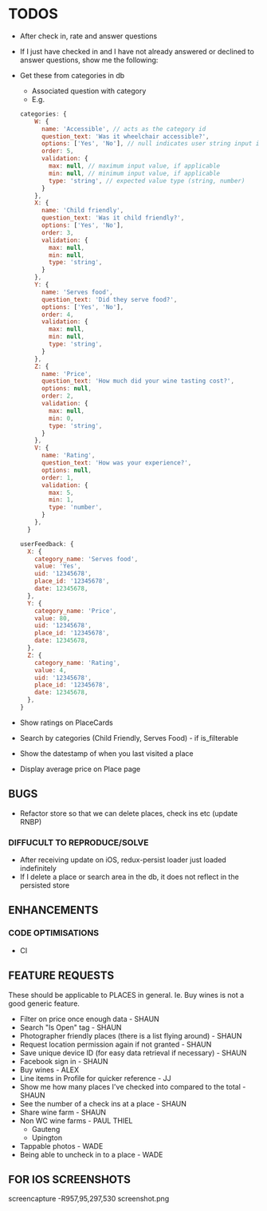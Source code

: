 # TODOS

- After check in, rate and answer questions

- If I just have checked in and I have not already answered or declined to answer questions, show me the following:

- Get these from categories in db

  - Associated question with category
  - E.g.

  ```js
  categories: {
      W: {
        name: 'Accessible', // acts as the category id
        question_text: 'Was it wheelchair accessible?',
        options: ['Yes', 'No'], // null indicates user string input is required
        order: 5,
        validation: {
          max: null, // maximum input value, if applicable
          min: null, // minimum input value, if applicable
          type: 'string', // expected value type (string, number)
        }
      },
      X: {
        name: 'Child friendly',
        question_text: 'Was it child friendly?',
        options: ['Yes', 'No'],
        order: 3,
        validation: {
          max: null,
          min: null,
          type: 'string',
        }
      },
      Y: {
        name: 'Serves food',
        question_text: 'Did they serve food?',
        options: ['Yes', 'No'],
        order: 4,
        validation: {
          max: null,
          min: null,
          type: 'string',
        }
      },
      Z: {
        name: 'Price',
        question_text: 'How much did your wine tasting cost?',
        options: null,
        order: 2,
        validation: {
          max: null,
          min: 0,
          type: 'string',
        }
      },
      V: {
        name: 'Rating',
        question_text: 'How was your experience?',
        options: null,
        order: 1,
        validation: {
          max: 5,
          min: 1,
          type: 'number',
        }
      },
    }
  ```

  ```js
  userFeedback: {
    X: {
      category_name: 'Serves food',
      value: 'Yes',
      uid: '12345678',
      place_id: '12345678',
      date: 12345678,
    },
    Y: {
      category_name: 'Price',
      value: 80,
      uid: '12345678',
      place_id: '12345678',
      date: 12345678,
    },
    Z: {
      category_name: 'Rating',
      value: 4,
      uid: '12345678',
      place_id: '12345678',
      date: 12345678,
    },
  }
  ```

- Show ratings on PlaceCards
- Search by categories (Child Friendly, Serves Food) - if is_filterable
- Show the datestamp of when you last visited a place
- Display average price on Place page

## BUGS

- Refactor store so that we can delete places, check ins etc (update RNBP)

### DIFFUCULT TO REPRODUCE/SOLVE

- After receiving update on iOS, redux-persist loader just loaded indefinitely
- If I delete a place or search area in the db, it does not reflect in the persisted store

## ENHANCEMENTS

### CODE OPTIMISATIONS

- CI

## FEATURE REQUESTS

These should be applicable to PLACES in general. Ie. Buy wines is not a good generic feature.

- Filter on price once enough data - SHAUN
- Search "Is Open" tag - SHAUN
- Photographer friendly places (there is a list flying around) - SHAUN
- Request location permission again if not granted - SHAUN
- Save unique device ID (for easy data retrieval if necessary) - SHAUN
- Facebook sign in - SHAUN
- Buy wines - ALEX
- Line items in Profile for quicker reference - JJ
- Show me how many places I've checked into compared to the total - SHAUN
- See the number of a check ins at a place - SHAUN
- Share wine farm - SHAUN
- Non WC wine farms - PAUL THIEL
  - Gauteng
  - Upington
- Tappable photos - WADE
- Being able to uncheck in to a place - WADE

## FOR IOS SCREENSHOTS

screencapture -R957,95,297,530 screenshot.png
